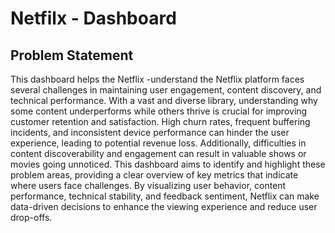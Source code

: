 # Netfilx - Dashboard

## Problem Statement
This dashboard helps the Netflix -understand the Netflix platform faces several challenges in maintaining user engagement, content discovery, and technical performance. With a vast and diverse library, understanding why some content underperforms while others thrive is crucial for improving customer retention and satisfaction. High churn rates, frequent buffering incidents, and inconsistent device performance can hinder the user experience, leading to potential revenue loss. Additionally, difficulties in content discoverability and engagement can result in valuable shows or movies going unnoticed. This dashboard aims to identify and highlight these problem areas, providing a clear overview of key metrics that indicate where users face challenges. By visualizing user behavior, content performance, technical stability, and feedback sentiment, Netflix can make data-driven decisions to enhance the viewing experience and reduce user drop-offs.

